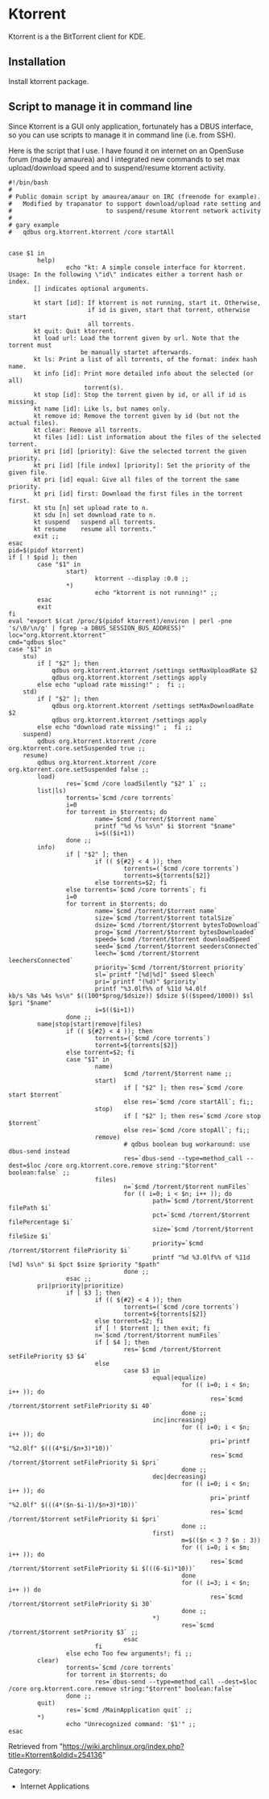 Ktorrent
========

  
 Ktorrent is a the BitTorrent client for KDE.

Installation
------------

Install ktorrent package.

Script to manage it in command line
-----------------------------------

Since Ktorrent is a GUI only application, fortunately has a DBUS
interface, so you can use scripts to manage it in command line (i.e.
from SSH).

Here is the script that I use. I have found it on internet on an
OpenSuse forum (made by amaurea) and I integrated new commands to set
max upload/download speed and to suspend/resume ktorrent activity.

    #!/bin/bash
    #
    # Public domain script by amaurea/amaur on IRC (freenode for example).
    #   Modified by trapanator to support download/upload rate setting and
    #                          to suspend/resume ktorrent network activity
    #
    # gary example
    #   qdbus org.ktorrent.ktorrent /core startAll


    case $1 in
            help)
                    echo "kt: A simple console interface for ktorrent.
    Usage: In the following \"id\" indicates either a torrent hash or index.
           [] indicates optional arguments.

           kt start [id]: If ktorrent is not running, start it. Otherwise,
                          if id is given, start that torrent, otherwise start
                          all torrents.
           kt quit: Quit ktorrent.
           kt load url: Load the torrent given by url. Note that the torrent must
                        be manually startet afterwards.
           kt ls: Print a list of all torrents, of the format: index hash name.
           kt info [id]: Print more detailed info about the selected (or all)
                         torrent(s).
           kt stop [id]: Stop the torrent given by id, or all if id is missing.
           kt name [id]: Like ls, but names only.
           kt remove id: Remove the torrent given by id (but not the actual files).
           kt clear: Remove all torrents.
           kt files [id]: List information about the files of the selected torrent.
           kt pri [id] [priority]: Give the selected torrent the given priority.
           kt pri [id] [file index] [priority]: Set the priority of the given file.
           kt pri [id] equal: Give all files of the torrent the same priority.
           kt pri [id] first: Download the first files in the torrent first.
           kt stu [n] set upload rate to n.
           kt sdu [n] set download rate to n.
           kt suspend   suspend all torrents.
           kt resume    resume all torrents."
           exit ;;
    esac
    pid=$(pidof ktorrent)
    if [ ! $pid ]; then
            case "$1" in
                    start)
                            ktorrent --display :0.0 ;;
                    *)
                            echo "ktorrent is not running!" ;;
            esac
            exit
    fi
    eval "export $(cat /proc/$(pidof ktorrent)/environ | perl -pne 's/\0/\n/g' | fgrep -a DBUS_SESSION_BUS_ADDRESS)"
    loc="org.ktorrent.ktorrent"
    cmd="qdbus $loc"
    case "$1" in
    	stu)
    		if [ "$2" ]; then
    			qdbus org.ktorrent.ktorrent /settings setMaxUploadRate $2
    			qdbus org.ktorrent.ktorrent /settings apply
    		else echo "upload rate missing!" ;  fi ;;
    	std)
    		if [ "$2" ]; then
    			qdbus org.ktorrent.ktorrent /settings setMaxDownloadRate $2
    			qdbus org.ktorrent.ktorrent /settings apply
    		else echo "download rate missing!" ;  fi ;;
    	suspend)
    		qdbus org.ktorrent.ktorrent /core org.ktorrent.core.setSuspended true ;;
    	resume)
    		qdbus org.ktorrent.ktorrent /core org.ktorrent.core.setSuspended false ;;
            load)
                    res=`$cmd /core loadSilently "$2" 1` ;;
            list|ls)
                    torrents=`$cmd /core torrents`
                    i=0
                    for torrent in $torrents; do
                            name=`$cmd /torrent/$torrent name`
                            printf "%d %s %s\n" $i $torrent "$name"
                            i=$(($i+1))
                    done ;;
            info)
                    if [ "$2" ]; then
                            if (( ${#2} < 4 )); then
                                    torrents=(`$cmd /core torrents`)
                                    torrents=${torrents[$2]}
                            else torrents=$2; fi
                    else torrents=`$cmd /core torrents`; fi
                    i=0
                    for torrent in $torrents; do
                            name=`$cmd /torrent/$torrent name`
                            size=`$cmd /torrent/$torrent totalSize`
                            dsize=`$cmd /torrent/$torrent bytesToDownload`
                            prog=`$cmd /torrent/$torrent bytesDownloaded`
                            speed=`$cmd /torrent/$torrent downloadSpeed`
                            seed=`$cmd /torrent/$torrent seedersConnected`
                            leech=`$cmd /torrent/$torrent leechersConnected`
                            priority=`$cmd /torrent/$torrent priority`
                            sl=`printf "[%d|%d]" $seed $leech`
                            pri=`printf "(%d)" $priority`
                            printf "%3.0lf%% of %11d %4.0lf kb/s %8s %4s %s\n" $((100*$prog/$dsize)) $dsize $(($speed/1000)) $sl $pri "$name"
                            i=$(($i+1))
                    done ;;
            name|stop|start|remove|files)
                    if (( ${#2} < 4 )); then
                            torrents=(`$cmd /core torrents`)
                            torrent=${torrents[$2]}
                    else torrent=$2; fi
                    case "$1" in
                            name)
                                    $cmd /torrent/$torrent name ;;
                            start)
                                    if [ "$2" ]; then res=`$cmd /core start $torrent`
                                    else res=`$cmd /core startAll`; fi;;
                            stop)
                                    if [ "$2" ]; then res=`$cmd /core stop $torrent`
                                    else res=`$cmd /core stopAll`; fi;;
                            remove)
                                    # qdbus boolean bug workaround: use dbus-send instead
                                    res=`dbus-send --type=method_call --dest=$loc /core org.ktorrent.core.remove string:"$torrent" boolean:false` ;;
                            files)
                                    n=`$cmd /torrent/$torrent numFiles`
                                    for (( i=0; i < $n; i++ )); do
                                            path=`$cmd /torrent/$torrent filePath $i`
                                            pct=`$cmd /torrent/$torrent filePercentage $i`
                                            size=`$cmd /torrent/$torrent fileSize $i`
                                            priority=`$cmd /torrent/$torrent filePriority $i`
                                            printf "%d %3.0lf%% of %11d [%d] %s\n" $i $pct $size $priority "$path"
                                    done ;;
                    esac ;;
            pri|priority|prioritize)
                    if [ $3 ]; then
                            if (( ${#2} < 4 )); then
                                    torrents=(`$cmd /core torrents`)
                                    torrent=${torrents[$2]}
                            else torrent=$2; fi
                            if [ ! $torrent ]; then exit; fi
                            n=`$cmd /torrent/$torrent numFiles`
                            if [ $4 ]; then
                                    res=`$cmd /torrent/$torrent setFilePriority $3 $4`
                            else
                                    case $3 in
                                            equal|equalize)
                                                    for (( i=0; i < $n; i++ )); do
                                                            res=`$cmd /torrent/$torrent setFilePriority $i 40`
                                                    done ;;
                                            inc|increasing)
                                                    for (( i=0; i < $n; i++ )); do
                                                            pri=`printf "%2.0lf" $(((4*$i/$n+3)*10))`
                                                            res=`$cmd /torrent/$torrent setFilePriority $i $pri`
                                                    done ;;
                                            dec|decreasing)
                                                    for (( i=0; i < $n; i++ )); do
                                                            pri=`printf "%2.0lf" $(((4*($n-$i-1)/$n+3)*10))`
                                                            res=`$cmd /torrent/$torrent setFilePriority $i $pri`
                                                    done ;;
                                            first)
                                                    m=$(($n < 3 ? $n : 3))
                                                    for (( i=0; i < $m; i++ )); do
                                                            res=`$cmd /torrent/$torrent setFilePriority $i $(((6-$i)*10))`
                                                    done
                                                    for (( i=3; i < $n; i++ )) do
                                                            res=`$cmd /torrent/$torrent setFilePriority $i 30`
                                                    done ;;
                                            *)
                                                    res=`$cmd /torrent/$torrent setPriority $3` ;;
                                    esac
                            fi
                    else echo Too few arguments!; fi ;;
            clear)
                    torrents=`$cmd /core torrents`
                    for torrent in $torrents; do
                            res=`dbus-send --type=method_call --dest=$loc /core org.ktorrent.core.remove string:"$torrent" boolean:false`
                    done ;;
            quit)
                    res=`$cmd /MainApplication quit` ;;
            *)
                    echo "Unrecognized command: '$1'" ;;
    esac

Retrieved from
"https://wiki.archlinux.org/index.php?title=Ktorrent&oldid=254136"

Category:

-   Internet Applications
